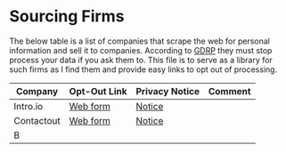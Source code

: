 # Sourcing Firms

The below table is a list of companies that scrape the web for personal information and sell it to companies.
According to [GDRP](https://en.wikipedia.org/wiki/General_Data_Protection_Regulation) they must stop process your 
data if you ask them to. This file is to serve as a library for such firms as I find them and provide easy
links to opt out of processing.

| Company  | Opt-Out Link | Privacy Notice |Comment     |
|----------|--------------|----------------|-----|
| Intro.io | [Web form](https://app.intro.io/opt-out) | [Notice](https://app.intro.io/notices/21a32968-746e-46e3-b9e2-7af21eb5dda0)     |     |
| Contactout |[Web form](https://contactout.com/optout)             |[Notice](https://contactout.com/privacy_policy)                |     |
| B        |              |                |     |


